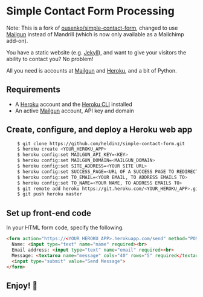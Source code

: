 # Simple Contact Form Processing

Note: This is a fork of [ousenko/simple-contact-form](http://github.com/ousenko/simple-contact-form),
changed to use [Mailgun](https://www.mailgun.com) instead of Mandrill (which is now only available as a Mailchimp add-on).

You have a static website (e.g. [Jekyll](https://jekyllrb.com)), and want to give your visitors the ability to contact you? No problem!

All you need is accounts at [Mailgun](https://www.mailgun.com) and [Heroku](https://www.heroku.com/), and a bit of Python.


## Requirements

* A [Heroku](https://www.heroku.com/) account and the [Heroku CLI](https://devcenter.heroku.com/articles/heroku-cli) installed
* An active [Mailgun](https://www.mailgun.com) account, API key and domain


## Create, configure, and deploy a Heroku web app

```bash
    $ git clone https://github.com/heldinz/simple-contact-form.git
    $ heroku create <YOUR_HEROKU_APP>
    $ heroku config:set MAILGUN_API_KEY=<KEY>
    $ heroku config:set MAILGUN_DOMAIN=<MAILGUN_DOMAIN>
    $ heroku config:set SITE_ADDRESS=<YOUR SITE URL>
    $ heroku config:set SUCCESS_PAGE=<URL OF A SUCCESS PAGE TO REDIRECT TO AFTER THE MESSAGE IS SENT>
    $ heroku config:set TO_EMAIL=<YOUR EMAIL, TO ADDRESS EMAILS TO>
    $ heroku config:set TO_NAME=<YOUR NAME, TO ADDRESS EMAILS TO>
    $ git remote add heroku https://git.heroku.com/<YOUR_HEROKU_APP>.git
    $ git push heroku master
```

## Set up front-end code

In your HTML form code, specify the following.

```html
<form action="https://<YOUR_HEROKU_APP>.herokuapp.com/send" method="POST">
  Name: <input type="text" name="name" required><br>
  Email address: <input type="text" name="email" required><br>
  Message: <textarea name="message" cols="40" rows="5" required</textarea>
  <input type="submit" value="Send Message">
</form>
```


## Enjoy! 🎉
